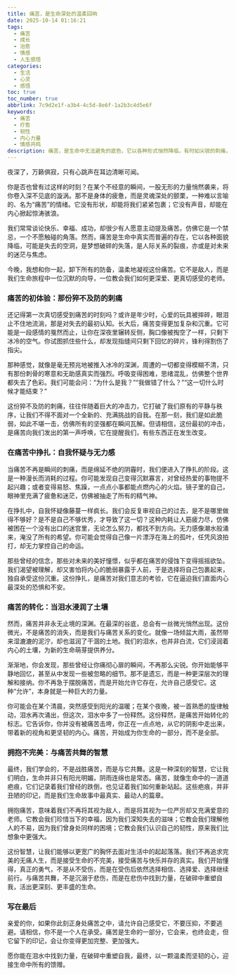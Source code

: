 ```yaml
---
title: 痛苦，是生命深处的温柔回响
date: 2025-10-14 01:16:21
tags:
  - 痛苦
  - 成长
  - 治愈
  - 情感
  - 人生感悟
categories:
  - 生活
  - 心灵
  - 感悟
toc: true
toc_number: true
abbrlink: 7c9d2e1f-a3b4-4c5d-8e6f-1a2b3c4d5e6f
keywords:
  - 痛苦
  - 疗愈
  - 韧性
  - 内心力量
  - 情感共鸣
description: 痛苦，是生命中无法避免的底色，它以各种形式悄然降临，有时如尖锐的刺痛，有时如绵长的阴霾。我们曾试图逃避、抗拒，却发现它如影随形。然而，当我们学会温柔地凝视它，倾听它，痛苦便不再是单纯的折磨，而是一份深沉的礼物，一份促使我们成长、让我们更懂爱与被爱的温柔回响。这篇文章，将带你一同探索痛苦的深层意义，如何在泪水中找到力量，在破碎中重塑自我。
---
```


夜深了，万籁俱寂，只有心跳声在耳边清晰可闻。

你是否也曾有过这样的时刻？在某个不经意的瞬间，一股无形的力量悄然袭来，将你卷入深不见底的漩涡。那不是身体的疲惫，而是灵魂深处的颤栗，一种难以言喻的、名为“痛苦”的情绪。它没有形状，却能将我们紧紧包裹；它没有声音，却能在内心掀起惊涛骇浪。

我们常常谈论快乐、幸福、成功，却很少有人愿意主动提及痛苦。仿佛它是一个禁忌，一个不愿触碰的角落。然而，痛苦是生命中真实而普遍的存在，它以各种面貌降临，可能是失去的空洞，是梦想破碎的失落，是人际关系的裂痕，亦或是对未来的迷茫与焦虑。

今晚，我想和你一起，卸下所有的防备，温柔地凝视这份痛苦。它不是敌人，而是我们生命旅程中一位沉默的向导，一位教会我们如何更深爱、更真切感受的老师。

### 痛苦的初体验：那份猝不及防的刺痛

还记得第一次真切感受到痛苦的时刻吗？或许是年少时，心爱的玩具被摔碎，眼泪止不住地流淌，那是对失去的最初认知。长大后，痛苦变得更加复杂和沉重。它可能是一段感情的戛然而止，让你在深夜里辗转反侧，胸口像被掏空了一样，只剩下冰冷的空气。你试图抓住些什么，却发现指缝间只剩下回忆的碎片，锋利得割伤了指尖。

那种感觉，就像是毫无预兆地被推入冰冷的深渊，周遭的一切都变得模糊不清，只有那份刺骨的寒意和无助感真实而强烈。呼吸变得困难，思绪混乱，仿佛整个世界都失去了色彩。我们可能会问：“为什么是我？”“我做错了什么？”“这一切什么时候才能结束？”

这份猝不及防的刺痛，往往伴随着巨大的冲击力，它打破了我们原有的平静与秩序，让我们不得不面对一个全新的、充满挑战的自我。在那一刻，我们是如此脆弱，如此不堪一击，仿佛所有的坚强都在瞬间瓦解。但请相信，这份最初的冲击，是痛苦向我们发出的第一声呼唤，它在提醒我们，有些东西正在发生改变。

### 在痛苦中挣扎：自我怀疑与无力感

当痛苦不再是瞬间的刺痛，而是绵延不绝的阴霾时，我们便进入了挣扎的阶段。这是一种漫长而消耗的过程。你可能发现自己变得沉默寡言，对曾经热爱的事物提不起兴趣；或者变得易怒、焦躁，一点点小事都能点燃内心的火焰。镜子里的自己，眼神里充满了疲惫和迷茫，仿佛被抽走了所有的精气神。

在挣扎中，自我怀疑像藤蔓一样疯长。我们会反复审视自己的过去，是不是哪里做得不够好？是不是自己不够优秀，才导致了这一切？这种内耗让人筋疲力尽，仿佛被困在一个没有出口的迷宫里，无论怎么努力，都找不到方向。无力感像潮水般涌来，淹没了所有的希望。你可能会觉得自己像一片漂浮在海上的孤叶，任凭风浪拍打，却无力掌控自己的命运。

那些曾经的信念，那些对未来的美好憧憬，似乎都在痛苦的侵蚀下变得摇摇欲坠。我们渴望被理解，却又害怕将内心的脆弱暴露于人前，于是选择将自己包裹起来，独自承受这份沉重。这份挣扎，是痛苦对我们意志的考验，它在逼迫我们直面内心最深处的恐惧和不安。

### 痛苦的转化：当泪水浸润了土壤

然而，痛苦并非永无止境的深渊。在最深的谷底，总会有一丝微光悄然出现。这份微光，不是痛苦的消失，而是我们与痛苦关系的变化。就像一场倾盆大雨，虽然带来湿漉漉的泥泞，却也滋润了干涸的土地。我们的泪水，也并非白流，它们浸润着内心的土壤，为新的生命萌芽提供养分。

渐渐地，你会发现，那些曾经让你痛彻心扉的瞬间，不再那么尖锐。你开始能够平静地回忆，甚至从中发现一些被忽略的细节。那不是遗忘，而是一种更深层次的理解和接纳。你不再急于摆脱痛苦，而是开始允许它存在，允许自己感受它。这种“允许”，本身就是一种巨大的力量。

你可能会在某个清晨，突然感受到阳光的温暖；在某个夜晚，被一首熟悉的旋律触动，泪水再次涌出，但这次，泪水中多了一份释然。这份释然，是痛苦开始转化的标志。它告诉你，你并没有被痛苦击垮，你正在一点点地，从它的阴影中走出来，带着新的视角和更坚韧的内心。痛苦，开始成为你生命的一部分，而不是全部。

### 拥抱不完美：与痛苦共舞的智慧

最终，我们学会的，不是战胜痛苦，而是与它共舞。这是一种深刻的智慧，它让我们明白，生命并非只有阳光明媚，阴雨连绵也是常态。痛苦，就像生命中的一道道疤痕，它们记录着我们曾经的跌倒，也见证着我们如何重新站起。这些疤痕，并非丑陋的印记，而是我们生命故事中最真实、最动人的篇章。

拥抱痛苦，意味着我们不再将其视为敌人，而是将其视为一位严厉却又充满爱意的老师。它教会我们珍惜当下的幸福，因为我们深知失去的滋味；它教会我们理解他人的不易，因为我们曾身处同样的困境；它教会我们认识自己的韧性，原来我们比想象中更强大。

这份智慧，让我们能够以更宽广的胸怀去面对生活中的起起落落。我们不再追求完美的无痛人生，而是接受生命的不完美，接受痛苦与快乐并存的真实。我们开始懂得，真正的勇气，不是从不受伤，而是在受伤后依然选择相信、选择爱、选择继续前行。与痛苦共舞，不是沉溺于悲伤，而是在悲伤中找到力量，在破碎中重塑自我，活出更深刻、更丰盛的生命。

### 写在最后

亲爱的你，如果你此刻正身处痛苦之中，请允许自己感受它，不要压抑，不要逃避。请相信，你不是一个人在承受。痛苦是生命的一部分，它会来，也终会走，但它留下的印记，会让你变得更加完整、更加强大。

愿你能在泪水中找到力量，在破碎中重塑自我，最终，以一颗温柔而坚韧的心，迎接生命中所有的馈赠。